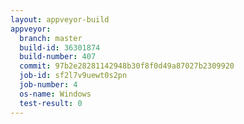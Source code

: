 ```yaml
---
layout: appveyor-build
appveyor:
  branch: master
  build-id: 36301874
  build-number: 407
  commit: 97b2e28281142948b30f8f0d49a87027b2309920
  job-id: sf2l7v9uewt0s2pn
  job-number: 4
  os-name: Windows
  test-result: 0
---
```

